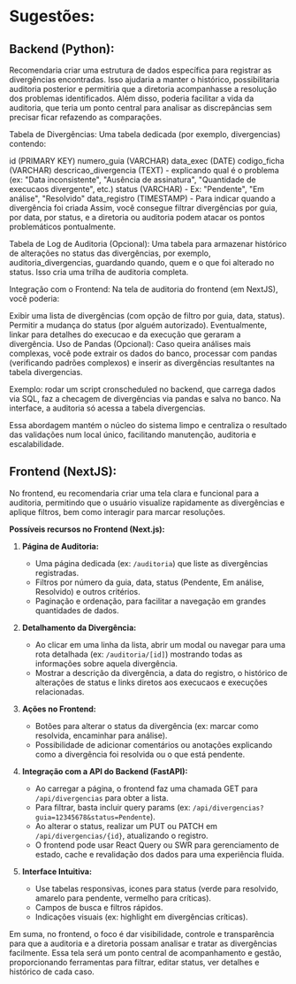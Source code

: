 # Sugestões:

## Backend (Python):

Recomendaria criar uma estrutura de dados específica para registrar as divergências encontradas. Isso ajudaria a manter o histórico, possibilitaria auditoria posterior e permitiria que a diretoria acompanhasse a resolução dos problemas identificados. Além disso, poderia facilitar a vida da auditoria, que teria um ponto central para analisar as discrepâncias sem precisar ficar refazendo as comparações.

Tabela de Divergências:
Uma tabela dedicada (por exemplo, divergencias) contendo:

id (PRIMARY KEY)
numero_guia (VARCHAR)
data_exec (DATE)
codigo_ficha (VARCHAR)
descricao_divergencia (TEXT) - explicando qual é o problema (ex: "Data inconsistente", "Ausência de assinatura", "Quantidade de execucaos divergente", etc.)
status (VARCHAR) - Ex: "Pendente", "Em análise", "Resolvido"
data_registro (TIMESTAMP) - Para indicar quando a divergência foi criada
Assim, você consegue filtrar divergências por guia, por data, por status, e a diretoria ou auditoria podem atacar os pontos problemáticos pontualmente.

Tabela de Log de Auditoria (Opcional):
Uma tabela para armazenar histórico de alterações no status das divergências, por exemplo, auditoria_divergencias, guardando quando, quem e o que foi alterado no status. Isso cria uma trilha de auditoria completa.

Integração com o Frontend:
Na tela de auditoria do frontend (em NextJS), você poderia:

Exibir uma lista de divergências (com opção de filtro por guia, data, status).
Permitir a mudança do status (por alguém autorizado).
Eventualmente, linkar para detalhes do execucao e da execução que geraram a divergência.
Uso de Pandas (Opcional):
Caso queira análises mais complexas, você pode extrair os dados do banco, processar com pandas (verificando padrões complexos) e inserir as divergências resultantes na tabela divergencias.

Exemplo: rodar um script cronscheduled no backend, que carrega dados via SQL, faz a checagem de divergências via pandas e salva no banco. Na interface, a auditoria só acessa a tabela divergencias.

Essa abordagem mantém o núcleo do sistema limpo e centraliza o resultado das validações num local único, facilitando manutenção, auditoria e escalabilidade.

## Frontend (NextJS):

No frontend, eu recomendaria criar uma tela clara e funcional para a auditoria, permitindo que o usuário visualize rapidamente as divergências e aplique filtros, bem como interagir para marcar resoluções.

**Possíveis recursos no Frontend (Next.js):**

1. **Página de Auditoria:**  
   - Uma página dedicada (ex: `/auditoria`) que liste as divergências registradas.
   - Filtros por número da guia, data, status (Pendente, Em análise, Resolvido) e outros critérios.
   - Paginação e ordenação, para facilitar a navegação em grandes quantidades de dados.

2. **Detalhamento da Divergência:**  
   - Ao clicar em uma linha da lista, abrir um modal ou navegar para uma rota detalhada (ex: `/auditoria/[id]`) mostrando todas as informações sobre aquela divergência.  
   - Mostrar a descrição da divergência, a data do registro, o histórico de alterações de status e links diretos aos execucaos e execuções relacionadas.
   
3. **Ações no Frontend:**  
   - Botões para alterar o status da divergência (ex: marcar como resolvida, encaminhar para análise).
   - Possibilidade de adicionar comentários ou anotações explicando como a divergência foi resolvida ou o que está pendente.
   
4. **Integração com a API do Backend (FastAPI):**  
   - Ao carregar a página, o frontend faz uma chamada GET para `/api/divergencias` para obter a lista.
   - Para filtrar, basta incluir query params (ex: `/api/divergencias?guia=12345678&status=Pendente`).
   - Ao alterar o status, realizar um PUT ou PATCH em `/api/divergencias/{id}`, atualizando o registro.
   - O frontend pode usar React Query ou SWR para gerenciamento de estado, cache e revalidação dos dados para uma experiência fluida.
   
5. **Interface Intuitiva:**  
   - Use tabelas responsivas, icones para status (verde para resolvido, amarelo para pendente, vermelho para críticas).
   - Campos de busca e filtros rápidos.
   - Indicações visuais (ex: highlight em divergências críticas).

Em suma, no frontend, o foco é dar visibilidade, controle e transparência para que a auditoria e a diretoria possam analisar e tratar as divergências facilmente. Essa tela será um ponto central de acompanhamento e gestão, proporcionando ferramentas para filtrar, editar status, ver detalhes e histórico de cada caso.